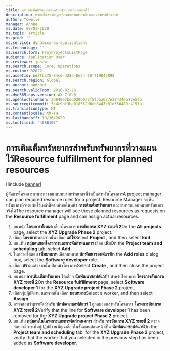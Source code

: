 ```yaml
---
title: การเติมเต็มทรัพยากรสำหรับทรัพยากรที่วางแผนไว้
description: หัวข้อนี้แสดงข้อมูลเกี่ยวกับทรัพยากรที่วางแผนสำหรับโครงการ
author: Yowelle
manager: AnnBe
ms.date: 09/01/2020
ms.topic: article
ms.prod: ''
ms.service: dynamics-ax-applications
ms.technology: ''
ms.search.form: ProjProjectsListPage
audience: Application User
ms.reviewer: josaw
ms.search.scope: Core, Operations
ms.custom: 82022
ms.assetid: bd2fb375-84c6-428a-8e54-f0f719045898
ms.search.region: Global
ms.author: andchoi
ms.search.validFrom: 2016-02-28
ms.dyn365.ops.version: AX 7.0.0
ms.openlocfilehash: 2d849e7bdd020b0a2f5f35a627e28434ea77e5fb
ms.sourcegitcommit: 5c4c9bf3ba018562d6cb3443c01d550489c415fa
ms.translationtype: HT
ms.contentlocale: th-TH
ms.lasthandoff: 10/16/2020
ms.locfileid: "4086103"
---
```

# <a name="resource-fulfillment-for-planned-resources"></a><span data-ttu-id="aa763-103">การเติมเต็มทรัพยากรสำหรับทรัพยากรที่วางแผนไว้</span><span class="sxs-lookup"><span data-stu-id="aa763-103">Resource fulfillment for planned resources</span></span>

[!include [banner](../includes/banner.md)]

<span data-ttu-id="aa763-104">ผู้จัดการโครงการสามารถวางแผนบทบาททรัพยากรที่จำเป็นสำหรับโครงการ</span><span class="sxs-lookup"><span data-stu-id="aa763-104">A project manager can plan required resource roles for a project.</span></span> <span data-ttu-id="aa763-105">Resource Manager จะเห็นทรัพยากรที่วางแผนไว้เหล่านี้ตามคำขอในหน้า **การเติมเต็มทรัพยากร** และสามารถมอบหมายทรัพยากรจริงได้</span><span class="sxs-lookup"><span data-stu-id="aa763-105">The resource manager will see these planned resources as requests on the **Resource fulfillment** page and can assign actual resources.</span></span>

1. <span data-ttu-id="aa763-106">บนหน้า **โครงการทั้งหมด** เลือกโครงการ **การอัพเกรด XYZ ระยะที่ 2**</span><span class="sxs-lookup"><span data-stu-id="aa763-106">On the **All projects** page, select the **XYZ Upgrade Phase 2** project.</span></span>
2. <span data-ttu-id="aa763-107">เลือก **โครงการ** และจากนั้น เลือก **แก้ไข**</span><span class="sxs-lookup"><span data-stu-id="aa763-107">Select **Project** , and then select **Edit**.</span></span>
3. <span data-ttu-id="aa763-108">บนแท็บ **กลุ่มคนของโครงการและการจัดกำหนดการ** เลือก **เพิ่ม**</span><span class="sxs-lookup"><span data-stu-id="aa763-108">On the **Project team and scheduling** tab, select **Add**.</span></span>
4. <span data-ttu-id="aa763-109">ในกล่องโต้ตอบ **เพิ่มบทบาท** เลือกบทบาท **นักพัฒนาซอฟต์แวร์**</span><span class="sxs-lookup"><span data-stu-id="aa763-109">In the **Add roles** dialog box, select the **Software developer** role.</span></span>
5. <span data-ttu-id="aa763-110">เลือก **สร้าง** แล้วจากนั้น ปิดหน้าโครงการ</span><span class="sxs-lookup"><span data-stu-id="aa763-110">Select **Create** , and then close the project page.</span></span>
6. <span data-ttu-id="aa763-111">บนหน้า **การเติมเต็มทรัพยากร** ให้เลือก **นักพัฒนาซอฟต์แวร์ 1** สำหรับโครงการ **โครงการอัพเกรด XYZ ระยะที่ 2**</span><span class="sxs-lookup"><span data-stu-id="aa763-111">On the **Resource fulfillment** page, select **Software developer 1** for the **XYZ Upgrade project Phase 2** project.</span></span>
7. <span data-ttu-id="aa763-112">เลือกผู้ปฏิบัติงาน และจากนั้น เลือก **มอบหมาย**</span><span class="sxs-lookup"><span data-stu-id="aa763-112">Select a worker, and then select **Assign**.</span></span>
8. <span data-ttu-id="aa763-113">ตรวจสอบว่าบรรทัดสำหรับ **นักพัฒนาซอฟต์แวร์ 1** ถูกลบออกสำหรับโครงการ **โครงการอัพเกรด XYZ ระยะที่ 2**</span><span class="sxs-lookup"><span data-stu-id="aa763-113">Verify that the line for **Software developer 1** has been removed for the **XYZ Upgrade project Phase 2** project.</span></span>
9. <span data-ttu-id="aa763-114">บนแท็บ **กลุ่มคนในโครงการและการจัดกำหนดการ** สำหรับ **การอัพเกรด XYZ ระยะที่ 2** ตรวจสอบว่ามีการเพิ่มผู้ปฏิบัติงานที่คุณเลือกในขั้นตอนก่อนหน้าเป็น **นักพัฒนาซอฟต์แวร์**</span><span class="sxs-lookup"><span data-stu-id="aa763-114">On the **Project team and scheduling** tab, for the **XYZ Upgrade Phase 2** project, verify that the worker that you selected in the previous step has been added as **Software developer**.</span></span>
